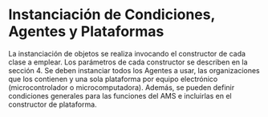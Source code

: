 # Instanciación de Condiciones, Agentes y Plataformas

La instanciación de objetos se realiza invocando el constructor de cada clase a emplear. Los parámetros de cada constructor se describen en la sección 4. Se deben instanciar todos los Agentes a usar, las organizaciones que los contienen y una sola plataforma por equipo electrónico (microcontrolador o microcomputadora). Además, se pueden definir condiciones generales para las funciones del AMS e incluirlas en el constructor de plataforma.

